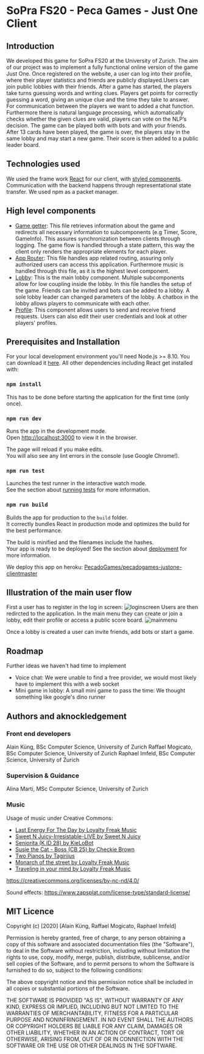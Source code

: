 
# SoPra FS20 - Peca Games - Just One Client

## Introduction

We developed this game for SoPra FS20 at the University of Zurich. The aim of our project was to implement a fully functional online version of the game Just One. Once registered on the website, a user can log into their profile, where their player statistics and friends are publicly displayed.Users can join public lobbies with their friends. After a game has started, the players take turns guessing words and writing clues. Players get points for correctly guessing a word, giving an unique clue and the time they take to answer. For communication between the players we want to added a chat function. Furthermore there is natural language processing, which automatically checks whether the given clues are valid, players can vote on the NLP’s decision. The game can be played both with bots and with your friends. After 13 cards have been played, the game is over, the players stay in the same lobby and may start a new game. Their score is then added to a public leader board.

## Technologies used

We used the frame work [React](https://reactjs.org/) for our client, with [styled components](https://styled-components.com/). Communication with the backend happens through representational state transfer. We used npm as a packet manager.

## High level components

 - [Game getter](https://github.com/PecadoGames/pecadogames-justone-client/blob/master/src/components/game/GameGetter.js): This file retrieves information about the game and redirects all necessary information to subcomponents (e.g Timer, Score, GameInfo). This assures synchronization between clients through logging. The game flow is handled through a state pattern, this way the client only renders the appropriate elements for each player.
 - [App Router](https://github.com/PecadoGames/pecadogames-justone-client/blob/master/src/components/shared/routers/AppRouter.js): This file handles app related routing, assuring only authorized users can access this application. Furthermore music is handled through this file, as it is the highest level component.
 - [Lobby](https://github.com/PecadoGames/pecadogames-justone-client/blob/master/src/components/lobby/Lobby.js): This is the main lobby component. Multiple subcomponents allow for low coupling inside the lobby. In this file handles the setup of the game. Friends can be invited and bots can be added to a lobby. A sole lobby leader can changed parameters of the lobby. A chatbox in the lobby allows players to communicate with each other.
 - [Profile](https://github.com/PecadoGames/pecadogames-justone-client/blob/master/src/components/profile/Profile.js): This component allows users to send and receive friend requests. Users can also edit their user credentials and look at other players' profiles.
## Prerequisites and Installation

For your local development environment you'll need Node.js >= 8.10. You can download it [here](https://nodejs.org). All other dependencies including React get installed with:

### `npm install`

This has to be done before starting the application for the first time (only once).

### `npm run dev`

Runs the app in the development mode.<br>
Open [http://localhost:3000](http://localhost:3000) to view it in the browser.

The page will reload if you make edits.<br>
You will also see any lint errors in the console (use Google Chrome!).

### `npm run test`

Launches the test runner in the interactive watch mode.<br>
See the section about [running tests](https://facebook.github.io/create-react-app/docs/running-tests) for more information.

### `npm run build`

Builds the app for production to the `build` folder.<br>
It correctly bundles React in production mode and optimizes the build for the best performance.

The build is minified and the filenames include the hashes.<br>
Your app is ready to be deployed!
See the section about [deployment](https://facebook.github.io/create-react-app/docs/deployment) for more information.

We deploy this app on heroku: [PecadoGames/pecadogames-justone-client](https://github.com/PecadoGames/pecadogames-justone-client "View on GitHub")[master](https://github.com/PecadoGames/pecadogames-justone-client/tree/master "Auto deploys master")

## Illustration of the main user flow

First a user has to register in the log in screen:
![loginscreen](https://github.com/PecadoGames/pecadogames-justone-client/blob/master/picturesReadMe/LogInScreen.PNG?raw=true)
Users are then redircted to the application. In the main menu they can create or join a lobby, edit their profile or access a public score board.
![mainmenu](https://github.com/PecadoGames/pecadogames-justone-client/blob/master/picturesReadMe/MainMenu.PNG?raw=true)

Once a lobby is created a user can invite friends, add bots or start a game. 


## Roadmap
Further ideas we haven't had time to implement

 - Voice chat: We were unable to find a free provider, we would most likely have to implement this with a web socket
 - Mini game in lobby: A small mini game to pass the time: We thought something like google's dino runner

## Authors and aknockledgement
### Front end developers
Alain Küng, BSc Computer Science, University of Zurich
Raffael Mogicato, BSc Computer Science, University of Zurich
Raphael Imfeld, BSc Computer Science, University of Zurich

### Supervision & Guidance
Alina Marti, MSc Computer Science, University of Zurich

### Music
Usage of music under Creative Commons:
 - [Last Energy For The Day by Loyalty Freak Music](https://freemusicarchive.org/music/Loyalty_Freak_Music/ROLLER_DISCO_DANCE_DANCE/Loyalty_Freak_Music_-_ROLLER_DISCO_DANCE_DANCE_-_08_Last_Energy_For_The_Day)
 - [Sweet N Juicy-Irresistable-LIVE by Sweet N Juicy](https://freemusicarchive.org/music/Sweet_N_Juicy/Live_at_KBOO_for_Lighthouse_Lessons_3212018/Sweet_N_Juicy-Irresistable-Mar_2018-LIVE
)
 - [Seniorita (K ID 28) by KieLoBot](https://freemusicarchive.org/music/KieLoBot/Hounds_of_Darkmoor/Seniorita)
 - [Susie the Cat - Boss (CB 25) by Checkie Brown](https://freemusicarchive.org/music/Checkie_Brown_1005/hey/Susie_the_Cat_-_Boss_CB_25)
 - [Two Pianos by Tagirijus](https://freemusicarchive.org/music/Tagirijus/Easy_2018/manuel_senfft_-_two_pianos)
 - [Monarch of the street by Loyalty Freak Music](https://freemusicarchive.org/music/Loyalty_Freak_Music/TO_CHILL_AND_STAY_AWAKE/Loyalty_Freak_Music_-_TO_CHILL_AND_STAY_AWAKE_-_07_Monarch_of_the_street)
 - [Traveling in your mind by Loyalty Freak Music](
https://freemusicarchive.org/music/Loyalty_Freak_Music/TO_CHILL_AND_STAY_AWAKE/Loyalty_Freak_Music_-_TO_CHILL_AND_STAY_AWAKE_-_05_Traveling_in_your_mind)

https://creativecommons.org/licenses/by-nc-nd/4.0/

Sound effects: https://www.zapsplat.com/license-type/standard-license/

## MIT Licence
Copyright (c) [2020] [Alain Küng, Raffael Mogicato, Raphael Imfeld]

Permission is hereby granted, free of charge, to any person obtaining a copy of this software and associated documentation files (the "Software"), to deal in the Software without restriction, including without limitation the rights to use, copy, modify, merge, publish, distribute, sublicense, and/or sell copies of the Software, and to permit persons to whom the Software is furnished to do so, subject to the following conditions:

The above copyright notice and this permission notice shall be included in all copies or substantial portions of the Software.

THE SOFTWARE IS PROVIDED "AS IS", WITHOUT WARRANTY OF ANY KIND, EXPRESS OR IMPLIED, INCLUDING BUT NOT LIMITED TO THE WARRANTIES OF MERCHANTABILITY, FITNESS FOR A PARTICULAR PURPOSE AND NONINFRINGEMENT. IN NO EVENT SHALL THE AUTHORS OR COPYRIGHT HOLDERS BE LIABLE FOR ANY CLAIM, DAMAGES OR OTHER LIABILITY, WHETHER IN AN ACTION OF CONTRACT, TORT OR OTHERWISE, ARISING FROM, OUT OF OR IN CONNECTION WITH THE SOFTWARE OR THE USE OR OTHER DEALINGS IN THE SOFTWARE.
